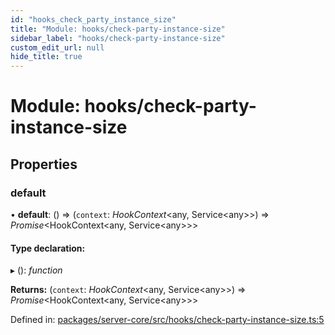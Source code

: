 ```yaml
---
id: "hooks_check_party_instance_size"
title: "Module: hooks/check-party-instance-size"
sidebar_label: "hooks/check-party-instance-size"
custom_edit_url: null
hide_title: true
---
```


# Module: hooks/check-party-instance-size

## Properties

### default

• **default**: () => (`context`: *HookContext*<any, Service<any\>\>) => *Promise*<HookContext<any, Service<any\>\>\>

#### Type declaration:

▸ (): *function*

**Returns:** (`context`: *HookContext*<any, Service<any\>\>) => *Promise*<HookContext<any, Service<any\>\>\>

Defined in: [packages/server-core/src/hooks/check-party-instance-size.ts:5](https://github.com/xr3ngine/xr3ngine/blob/2d83606b6/packages/server-core/src/hooks/check-party-instance-size.ts#L5)
